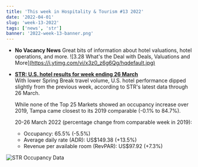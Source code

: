 ```yaml
---
title: 'This week in Hospitality & Tourism #13 2022'
date: '2022-04-01'
slug: 'week-13-2022'
tags: ['news', 'str']
banner: '2022-week-13-banner.png'
---
```

- **No Vacancy News**
  Great bits of information about hotel valuations, hotel operations, and more.
  ![3.28 What's the Deal with Deals, Valuations and More][(https://i.ytimg.com/vi/x3z0_z6g6Qg/hqdefault.jpg)](https://www.youtube.com/watch?v=x3z0_z6g6Qg)

- **[STR: U.S. hotel results for week ending 26 March](https://str.com/press-release/str-us-hotel-results-week-ending-26-march)**  
  With lower Spring Break travel volume, U.S. hotel performance dipped slightly from the previous week, according to STR's latest data through 26 March.

  While none of the Top 25 Markets showed an occupancy increase over 2019, Tampa came closest to its 2019 comparable (-0.1% to 84.7%).
  
  20-26 March 2022 (percentage change from comparable week in 2019):

  - Occupancy: 65.5% (-5.5%)
  - Average daily rate (ADR): US$149.38 (+13.5%)
  - Revenue per available room (RevPAR): US$97.92 (+7.3%)

![STR Occupancy Data](/images/blogimages/2022-week-13-occupancy.png)
